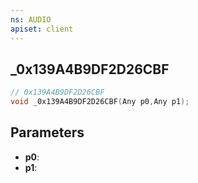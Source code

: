 ```yaml
---
ns: AUDIO
apiset: client
---
```

## _0x139A4B9DF2D26CBF

```c
// 0x139A4B9DF2D26CBF
void _0x139A4B9DF2D26CBF(Any p0,Any p1);
```


## Parameters
* **p0**:
* **p1**: